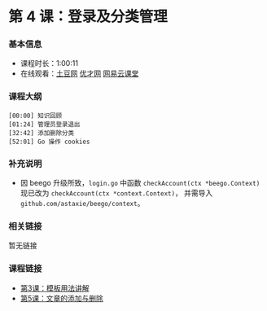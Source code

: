 第 4 课：登录及分类管理
==========================

### 基本信息

- 课程时长：1:00:11
- 在线观看：[土豆网](http://www.tudou.com/programs/view/UoJ9EgyqqbY/) [优才网](http://www.ucai.cn/course/chapter/87/3267/4793) [网易云课堂](http://study.163.com/course/courseLearn.htm?courseId=328001#/learn/video?lessonId=476057&courseId=328001)

### 课程大纲

	[00:00] 知识回顾
	[01:24] 管理员登录退出
	[32:42] 添加删除分类
	[52:01] Go 操作 cookies
	
### 补充说明

- 因 beego 升级所致，`login.go` 中函数 `checkAccount(ctx *beego.Context)` 现已改为 `checkAccount(ctx *context.Context)`， 并需导入 `github.com/astaxie/beego/context`。

### 相关链接

暂无链接

### 课程链接

- [第3课：模板用法讲解](../lecture3/lecture3.md)
- [第5课：文章的添加与删除](../lecture5/lecture5.md)
